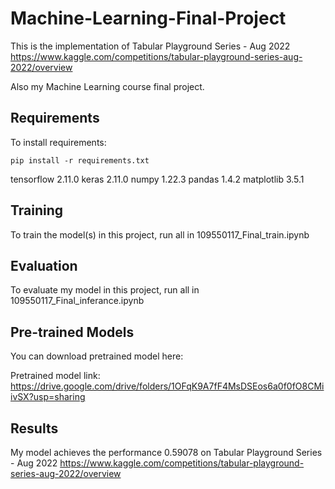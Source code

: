 # Machine-Learning-Final-Project

This is the implementation of Tabular Playground Series - Aug 2022
https://www.kaggle.com/competitions/tabular-playground-series-aug-2022/overview

Also my Machine Learning course final project.
 
## Requirements

To install requirements:

```setup
pip install -r requirements.txt
```
tensorflow 2.11.0
keras 2.11.0
numpy 1.22.3
pandas 1.4.2
matplotlib 3.5.1

## Training

To train the model(s) in this project, run all in 109550117_Final_train.ipynb

## Evaluation

To evaluate my model in this project, run all in 109550117_Final_inferance.ipynb

## Pre-trained Models

You can download pretrained model here:

Pretrained model link: https://drive.google.com/drive/folders/1OFqK9A7fF4MsDSEos6a0f0fO8CMiivSX?usp=sharing

## Results

My model achieves the performance 0.59078 on 
Tabular Playground Series - Aug 2022
https://www.kaggle.com/competitions/tabular-playground-series-aug-2022/overview
